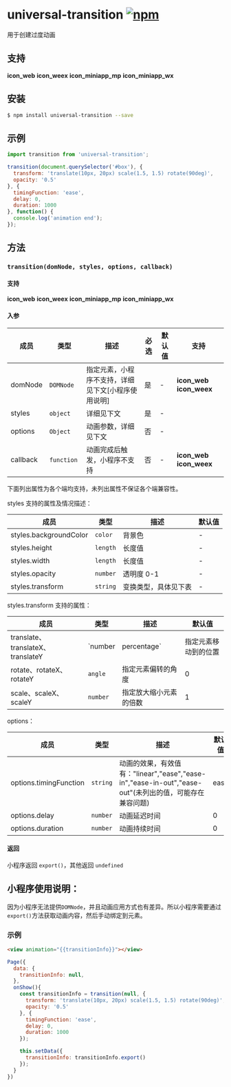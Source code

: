 # universal-transition [![npm](https://img.shields.io/npm/v/universal-transition.svg)](https://www.npmjs.com/package/universal-transition)

用于创建过度动画

## 支持

__icon_web__ __icon_weex__ __icon_miniapp_mp__ __icon_miniapp_wx__

## 安装

```bash
$ npm install universal-transition --save
```

## 示例

```js
import transition from 'universal-transition';

transition(document.querySelector('#box'), {
  transform: 'translate(10px, 20px) scale(1.5, 1.5) rotate(90deg)',
  opacity: '0.5'
}, {
  timingFunction: 'ease',
  delay: 0,
  duration: 1000
}, function() {
  console.log('animation end');
});
```

## 方法

### `transition(domNode, styles, options, callback)`

#### 支持

__icon_web__ __icon_weex__ __icon_miniapp_mp__ __icon_miniapp_wx__

#### 入参

| 成员 | 类型 | 描述 | 必选 |默认值 | 支持 |
| --- | --- | --- | --- | --- | --- |
| domNode | `DOMNode`  | 指定元素，小程序不支持，详细见下文[小程序使用说明] | 是 | - | __icon_web__ __icon_weex__ |
| styles | `object`  | 详细见下文 | 是 | - |   |
| options | `Object`  | 动画参数，详细见下文 | 否 | - |   |
| callback | `function`  |  动画完成后触发，小程序不支持 | 否 | - | __icon_web__ __icon_weex__ |

下面列出属性为各个端均支持，未列出属性不保证各个端兼容性。

styles 支持的属性及情况描述：

| 成员 | 类型 | 描述 | 默认值 |
| --- | --- | --- | --- |
| styles.backgroundColor |  `color` | 背景色 | - |
| styles.height | `length` | 长度值 | - |
| styles.width | `length` | 长度值 | - |
| styles.opacity | `number` | 透明度 0-1 | - |
| styles.transform | `string` | 变换类型，具体见下表 | - |

styles.transform 支持的属性：

| 成员 | 类型 | 描述 | 默认值 |
| --- | --- | --- | --- |
| translate、translateX、translateY | `number | percentage` | 指定元素移动到的位置 | 0 |
| rotate、rotateX、rotateY | `angle` | 指定元素偏转的角度 | 0 |
| scale、scaleX、scaleY| `number` | 指定放大缩小元素的倍数 | 1 |

options：

| 成员 | 类型 | 描述 | 默认值 |
| --- | --- | --- | --- |
| options.timingFunction |  `string` | 动画的效果，有效值有："linear","ease","ease-in","ease-in-out","ease-out"(未列出的值，可能存在兼容问题) | ease |
| options.delay |  `number` | 动画延迟时间 | 0 |
| options.duration |  `number` | 动画持续时间 | 0 |

#### 返回

小程序返回 `export()`，其他返回 `undefined`

## 小程序使用说明：

因为小程序无法提供`DOMNode`，并且动画应用方式也有差异。所以小程序需要通过`export()`方法获取动画内容，然后手动绑定到元素。

### 示例

```html
<view animation="{{transitionInfo}}"></view>
```
```javascript
Page({
  data: {
    transitionInfo: null,
  },
  onShow(){
    const transitionInfo = transition(null, {
      transform: 'translate(10px, 20px) scale(1.5, 1.5) rotate(90deg)',
      opacity: '0.5'
    }, {
      timingFunction: 'ease',
      delay: 0,
      duration: 1000
    });

    this.setData({
      transitionInfo: transitionInfo.export()
    });
  }
})
```
